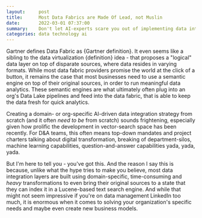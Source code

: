 ```yaml
---
layout:     post
title:      Most Data Fabrics are Made Of Lead, not Muslin
date:       2022-03-01 07:37:00
summary:    Don't let AI-experts scare you out of implementing data integration in your org  
categories: data technology ai
---
```


Gartner defines Data Fabric as {Gartner definition}. 
It even seems like a sibling to the data virtualization {definition} idea - that proposes a "logical" data layer on top of disparate sources, where data resides in varying formats. 
While most data fabric providers promise the world at the click of a button, it remains the case that most businesses need to use a semantic engine on top of their original sources, in order to run meaningful data analytics. These semantic engines are what ultimately often plug into an org's Data Lake pipelines and feed into the data fabric, that is able to keep the data fresh for quick analytics. 

Creating a domain- or org-specific AI-driven data integration strategy from scratch (and it often _need to be_ from scratch) sounds frightening, especially given how prolific the development in vector-search space has been recently. For D&A teams, this often means top-down mandates and project charters talking about digital transformation, breaking of department-silos, machine learning capabilities, question-and-answer capabilities yada, yada, yada. 

But I'm here to tell you - you've got this. And the reason I say this is because, unlike what the hype tries to make you believe, most data integration layers are built using domain-specific, time-consuming and *heavy* transformations to even bring their original sources to a state that they can index it in a Lucene-based text search engine. And while that might not seem impressive if you're on data management LinkedIn too much, it is enormous when it comes to solving your organization's specific needs and maybe even create new business models. 